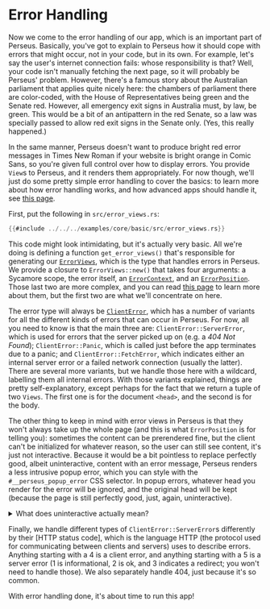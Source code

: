 # Error Handling

Now we come to the error handling of our app, which is an important part of Perseus. Basically, you've got to explain to Perseus how it should cope with errors that might occur, not in your code, but in its own. For example, let's say the user's internet connection fails: whose responsibility is that? Well, your code isn't manually fetching the next page, so it will probably be Perseus' problem. However, there's a famous story about the Australian parliament that applies quite nicely here: the chambers of parliament there are color-coded, with the House of Representatives being green and the Senate red. However, all emergency exit signs in Australia must, by law, be green. This would be a bit of an antipattern in the red Senate, so a law was specially passed to allow red exit signs in the Senate only. (Yes, this really happened.)

In the same manner, Perseus doesn't want to produce bright red error messages in Times New Roman if your website is bright orange in Comic Sans, so you're given full control over how to display errors. You provide `View`s to Perseus, and it renders them appropriately. For now though, we'll just do some pretty simple error handling to cover the basics: to learn more about how error handling works, and how advanced apps should handle it, see [this page](:fundamentals/error-views).

First, put the following in `src/error_views.rs`:

```rust
{{#include ../../../examples/core/basic/src/error_views.rs}}
```

This code might look intimidating, but it's actually very basic. All we're doing is defining a function `get_error_views()` that's responsible for generating our [`ErrorViews`](=prelude/struct.ErrorViews@perseus), which is the type that handles errors in Perseus. We provide a closure to `ErrorViews::new()` that takes four arguments: a Sycamore scope, the error itself, an [`ErrorContext`](=error_views/enum.ErrorContext@perseus), and an [`ErrorPosition`](=error_views/enum.ErrorPosition@perseus). Those last two are more complex, and you can read [this page](:fundamentals/error-views) to learn more about them, but the first two are what we'll concentrate on here.

The error type will always be [`ClientError`](=errors/enum.ClientError@perseus), which has a number of variants for all the different kinds of errors that can occur in Perseus. For now, all you need to know is that the main three are: `ClientError::ServerError`, which is used for errors that the server picked up on (e.g. a *404 Not Found*); `ClientError::Panic`, which is called just before the app terminates due to a panic; and `ClientError::FetchError`, which indicates either an internal server error or a failed network connection (usually the latter). There are several more variants, but we handle those here with a wildcard, labelling them all internal errors. With those variants explained, things are pretty self-explanatory, except perhaps for the fact that we return a tuple of two `Views`. The first one is for the document `<head>`, and the second is for the body.

The other thing to keep in mind with error views in Perseus is that they won't always take up the whole page (and this is what `ErrorPosition` is for telling you): sometimes the content can be prerendered fine, but the client can't be initialized for whatever reason, so the user can still see content, it's just not interactive. Because it would be a bit pointless to replace perfectly good, albeit uninteractive, content with an error message, Perseus renders a less intrusive popup error, which you can style with the `#__perseus_popup_error` CSS selector. In popup errors, whatever head you render for the error will be ignored, and the original head will be kept (because the page is still perfectly good, just, again, uninteractive).

<details>

<summary>What does uninteractive actually mean?</summary>

Great question! You can learn more about this in [the section on hydration], but it basically means that the user can see the content, because it was *prerendered* on the server-side, but they can't interact with it: e.g. if they press a button, it won't do anything. Clicking links will still work, but they'll be handled by the browser, not by Perseus.

</details>

Finally, we handle different types of `ClientError::ServerError`s differently by their [HTTP status code], which is the language HTTP (the protocol used for communicating between clients and servers) uses to describe errors. Anything starting with a 4 is a client error, and anything starting with a 5 is a server error (1 is informational, 2 is ok, and 3 indicates a redirect; you won't need to handle those). We also separately handle 404, just because it's so common.

With error handling done, it's about time to run this app!
